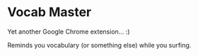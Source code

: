 Vocab Master
============

Yet another Google Chrome extension... :)

Reminds you vocabulary (or something else) while you surfing.